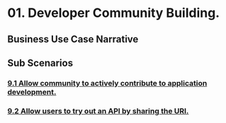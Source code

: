 # 01. Developer Community Building.

## Business Use Case Narrative
<business use case>

## Sub Scenarios

### [9.1 Allow community to actively contribute to application development.](https://github.com/wso2/product-apim/tree/product-scenarios/product-scenarios/9.1-allow-community-to-actively-contribute-to-application-development)
### [9.2 Allow users to try out an API by sharing the URI.](https://github.com/wso2/product-apim/tree/product-scenarios/product-scenarios/9.2-allow-users-to-try-out-an-api-by-sharing-the-uri)